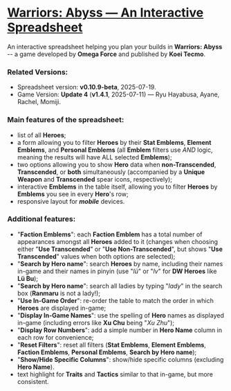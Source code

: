  # [Warriors: Abyss — An Interactive Spreadsheet](https://wynathan.github.io/wynathan-abyss/)

 An interactive spreadsheet helping you plan your builds in **Warriors: Abyss** -- a game developed by **Omega Force** and published by **Koei Tecmo**.

 ### Related Versions:
  - Spreadsheet version: **v0.10.9-beta**, 2025-07-19.
  - Game Version: **Update 4** (**v1.4.1**, 2025-07-11) — Ryu Hayabusa, Ayane, Rachel, Momiji. 
 
 ### Main features of the spreadsheet:
   - list of all **Heroes**;
   - a form allowing you to filter **Heroes** by their **Stat Emblems**, **Element Emblems**, and **Personal Emblems** (all **Emblem** filters use _AND_ logic, meaning the results will have ALL selected **Emblems**);
   - two options allowing you to show **Hero** data when **non-Transcended**, **Transcended**, or **both** simultaneously (accompanied by a **Unique Weapon** and **Transcended** spear icons, respectively);
   - interactive **Emblems** in the table itself, allowing you to filter **Heroes** by **Emblems** you see in every **Hero**'s row;
   - responsive layout for ***mobile*** devices.

 ### Additional features:
   - "**Faction Emblems**": each **Faction Emblem** has a total number of appearances amongst all **Heroes** added to it (changes when choosing either "**Use Transcended**" or "**Use Non-Transcended**", but shows "**Use Transcended**" values when both options are selected);
   - "**Search by Hero name**": search **Heroes** by name, including their names in-game and their names in pinyin (use "_lü_" or "_lv_" for **DW Heroes** like **Lü Bu**);
   - "**Search by Hero name**": search all ladies by typing "_lady_" in the search box (**Ranmaru** is not a lady!);
   - "**Use In-Game Order**": re-order the table to match the order in which **Heroes** are displayed in-game;
   - "**Display In-Game Names**": use the spelling of **Hero** names as displayed in-game (including errors like **Xu Chu** being "_Xu Zhu_");
   - "**Display Row Numbers**": add a simple number in **Hero Name** column in each row for convenience;
   - "**Reset Filters**": reset all filters (**Stat Emblems**, **Element Emblems**, **Faction Emblems**, **Personal Emblems**, **Search by Hero name**);
   - "**Show/Hide Specific Columns**": show/hide specific columns (excluding **Hero Name**).
   - text highlight for **Traits** and **Tactics** similar to that in-game, but more consistent.
